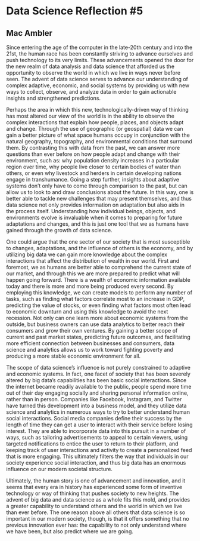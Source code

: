# Data Science Reflection #5

## Mac Ambler

Since entering the age of the computer in the late-20th century and into the 21st, the human race has been constantly striving to advance ourselves and push technology to its very limits. These advancements opened the door for the new realm of data analysis and data science that afforded us the opportunity to observe the world in which we live in ways never before seen. The advent of data science serves to advance our understanding of complex adaptive, economic, and social systems by providing us with new ways to collect, observe, and analyze data in order to gain actionable insights and strengthened predictions.

Perhaps the area in which this new, technologically-driven way of thinking has most altered our view of the world is in the ability to observe the complex interactions that explain how people, places, and objects adapt and change. Through the use of geographic (or geospatial) data we can gain a better picture of what space humans occupy in conjunction with the natural geography, topography, and environmental conditions that surround them. By contrasting this with data from the past, we can answer more questions than ever before on how people adapt and change with their environment, such as: why population density increases in a particular region over time, why people live closer to certain bodies of water than others, or even why livestock and herders in certain developing nations engage in transhumance. Going a step further, insights about adaptive systems don’t only have to come through comparison to the past, but can allow us to look to and draw conclusions about the future. In this way, one is better able to tackle new challenges that may present themselves, and thus data science not only provides information on adaptation but also aids in the process itself. Understanding how individual beings, objects, and environments evolve is invaluable when it comes to preparing for future adaptations and changes, and this is just one tool that we as humans have gained through the growth of data science.

One could argue that the one sector of our society that is most susceptible to changes, adaptations, and the influence of others is the economy, and by utilizing big data we can gain more knowledge about the complex interactions that affect the distribution of wealth in our world. First and foremost, we as humans are better able to comprehend the current state of our market, and through this we are more prepared to predict what will happen going forward. There is a wealth of economic information available today and there is more and more being produced every second. By employing this knowledge, we can create models to perform any number of tasks, such as finding what factors correlate most to an increase in GDP, predicting the value of stocks, or even finding what factors most often lead to economic downturn and using this knowledge to avoid the next recession. Not only can one learn more about economic systems from the outside, but business owners can use data analytics to better reach their consumers and grow their own ventures. By gaining a better scope of current and past market states, predicting future outcomes, and facilitating more efficient connection between businesses and consumers, data science and analytics allows us to work toward fighting poverty and producing a more stable economic environment for all.

The scope of data science’s influence is not purely constrained to adaptive and economic systems. In fact, one facet of society that has been severely altered by big data’s capabilities has been basic social interactions. Since the internet became readily available to the public, people spend more time out of their day engaging socially and sharing personal information online, rather than in person. Companies like Facebook, Instagram, and Twitter have turned this development into a business model, and they utilize data science and analytics in numerous ways to try to better understand human social interactions. Social media companies define their success by the length of time they can get a user to interact with their service before losing interest. They are able to incorporate data into this pursuit in a number of ways, such as tailoring advertisements to appeal to certain viewers, using targeted notifications to entice the user to return to their platform, and keeping track of user interactions and activity to create a personalized feed that is more engaging. This ultimately filters the way that individuals in our society experience social interaction, and thus big data has an enormous influence on our modern societal structure.

Ultimately, the human story is one of advancement and innovation, and it seems that every era in history has experienced some form of inventive technology or way of thinking that pushes society to new heights. The advent of big data and data science as a whole fits this mold, and provides a greater capability to understand others and the world in which we live than ever before. The one reason above all others that data science is so important in our modern society, though, is that it offers something that no previous innovation ever has: the capability to not only understand where we have been, but also predict where we are going.
